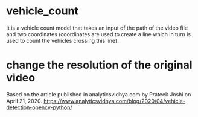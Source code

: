 # vehicle_count
It is a vehicle count model that takes an input of the path of the video file and two coordinates (coordinates are used to create a line which in turn is used to count the vehicles crossing this line).


# change the resolution of the original video

Based on the article published in analyticsvidhya.com by Prateek Joshi on April 21, 2020.
https://www.analyticsvidhya.com/blog/2020/04/vehicle-detection-opencv-python/

